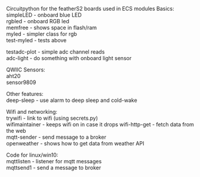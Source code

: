 Circuitpython for the featherS2 boards used in ECS modules
Basics:  
simpleLED - onboard blue LED  
rgbled - onboard RGB led  
memfree - shows space in flash/ram  
myled - simpler class for rgb   
test-myled - tests above  

testadc-plot - simple adc channel reads  
adc-light - do something with onboard light sensor  

QWIIC Sensors:  
aht20  
sensor9809  

Other features:  
 deep-sleep - use alarm to deep sleep and cold-wake

Wifi and networking:  
trywifi - link to wifi (using secrets.py)  
wifimaintainer - keeps wifi on in case it drops
wifi-http-get - fetch data from the web  
mqtt-sender - send message to a broker  
openweather - shows how to get data from weather API  

Code for linux/win10:  
mqttlisten - listener for mqtt messages  
mqttsend1 - send a message to broker  
